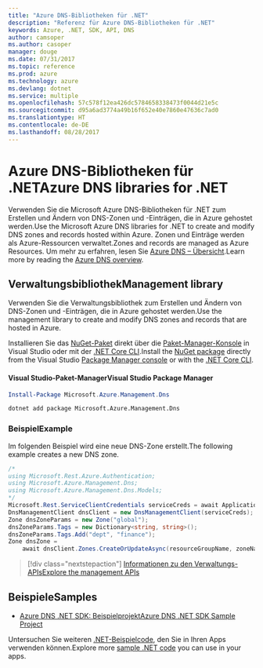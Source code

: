 ```yaml
---
title: "Azure DNS-Bibliotheken für .NET"
description: "Referenz für Azure DNS-Bibliotheken für .NET"
keywords: Azure, .NET, SDK, API, DNS
author: camsoper
ms.author: casoper
manager: douge
ms.date: 07/31/2017
ms.topic: reference
ms.prod: azure
ms.technology: azure
ms.devlang: dotnet
ms.service: multiple
ms.openlocfilehash: 57c578f12ea426dc5784658338473f0044d21e5c
ms.sourcegitcommit: d95a6ad3774a49b16f652e40e7860e47636c7ad0
ms.translationtype: HT
ms.contentlocale: de-DE
ms.lasthandoff: 08/28/2017
---
```

# <a name="azure-dns-libraries-for-net"></a><span data-ttu-id="2930e-104">Azure DNS-Bibliotheken für .NET</span><span class="sxs-lookup"><span data-stu-id="2930e-104">Azure DNS libraries for .NET</span></span>

<span data-ttu-id="2930e-105">Verwenden Sie die Microsoft Azure DNS-Bibliotheken für .NET zum Erstellen und Ändern von DNS-Zonen und -Einträgen, die in Azure gehostet werden.</span><span class="sxs-lookup"><span data-stu-id="2930e-105">Use the Microsoft Azure DNS libraries for .NET to create and modify DNS zones and records hosted within Azure.</span></span> <span data-ttu-id="2930e-106">Zonen und Einträge werden als Azure-Ressourcen verwaltet.</span><span class="sxs-lookup"><span data-stu-id="2930e-106">Zones and records are managed as Azure Resources.</span></span> <span data-ttu-id="2930e-107">Um mehr zu erfahren, lesen Sie [Azure DNS – Übersicht](/azure/dns/dns-overview).</span><span class="sxs-lookup"><span data-stu-id="2930e-107">Learn more by reading the [Azure DNS overview](/azure/dns/dns-overview).</span></span>

## <a name="management-library"></a><span data-ttu-id="2930e-108">Verwaltungsbibliothek</span><span class="sxs-lookup"><span data-stu-id="2930e-108">Management library</span></span>

<span data-ttu-id="2930e-109">Verwenden Sie die Verwaltungsbibliothek zum Erstellen und Ändern von DNS-Zonen und -Einträgen, die in Azure gehostet werden.</span><span class="sxs-lookup"><span data-stu-id="2930e-109">Use the management library to create and modify DNS zones and records that are hosted in Azure.</span></span>

<span data-ttu-id="2930e-110">Installieren Sie das [NuGet-Paket](https://www.nuget.org/packages/Microsoft.Azure.Management.Dns) direkt über die [Paket-Manager-Konsole][PackageManager] in Visual Studio oder mit der [.NET Core CLI][DotNetCLI].</span><span class="sxs-lookup"><span data-stu-id="2930e-110">Install the [NuGet package](https://www.nuget.org/packages/Microsoft.Azure.Management.Dns) directly from the Visual Studio [Package Manager console][PackageManager] or with the [.NET Core CLI][DotNetCLI].</span></span>

#### <a name="visual-studio-package-manager"></a><span data-ttu-id="2930e-111">Visual Studio-Paket-Manager</span><span class="sxs-lookup"><span data-stu-id="2930e-111">Visual Studio Package Manager</span></span>

```powershell
Install-Package Microsoft.Azure.Management.Dns
```

```bash
dotnet add package Microsoft.Azure.Management.Dns
```

### <a name="example"></a><span data-ttu-id="2930e-112">Beispiel</span><span class="sxs-lookup"><span data-stu-id="2930e-112">Example</span></span>

<span data-ttu-id="2930e-113">Im folgenden Beispiel wird eine neue DNS-Zone erstellt.</span><span class="sxs-lookup"><span data-stu-id="2930e-113">The following example creates a new DNS zone.</span></span>

```csharp
/*
using Microsoft.Rest.Azure.Authentication;
using Microsoft.Azure.Management.Dns;
using Microsoft.Azure.Management.Dns.Models;
*/
Microsoft.Rest.ServiceClientCredentials serviceCreds = await ApplicationTokenProvider.LoginSilentAsync(tenantId, clientId, secret);
DnsManagementClient dnsClient = new DnsManagementClient(serviceCreds);            
Zone dnsZoneParams = new Zone("global");
dnsZoneParams.Tags = new Dictionary<string, string>();
dnsZoneParams.Tags.Add("dept", "finance");
Zone dnsZone =
    await dnsClient.Zones.CreateOrUpdateAsync(resourceGroupName, zoneName, dnsZoneParams, null, "*");
```

> [!div class="nextstepaction"]
> [<span data-ttu-id="2930e-114">Informationen zu den Verwaltungs-APIs</span><span class="sxs-lookup"><span data-stu-id="2930e-114">Explore the management APIs</span></span>](/dotnet/api/overview/azure/dns/management)

## <a name="samples"></a><span data-ttu-id="2930e-115">Beispiele</span><span class="sxs-lookup"><span data-stu-id="2930e-115">Samples</span></span>

* [<span data-ttu-id="2930e-116">Azure DNS .NET SDK: Beispielprojekt</span><span class="sxs-lookup"><span data-stu-id="2930e-116">Azure DNS .NET SDK Sample Project</span></span>](https://www.microsoft.com/download/details.aspx?id=47268)

<span data-ttu-id="2930e-117">Untersuchen Sie weiteren [.NET-Beispielcode](https://azure.microsoft.com/resources/samples/?platform=dotnet), den Sie in Ihren Apps verwenden können.</span><span class="sxs-lookup"><span data-stu-id="2930e-117">Explore more [sample .NET code](https://azure.microsoft.com/resources/samples/?platform=dotnet) you can use in your apps.</span></span>

[PackageManager]: https://docs.microsoft.com/nuget/tools/package-manager-console
[DotNetCLI]: https://docs.microsoft.com/dotnet/core/tools/dotnet-add-package
